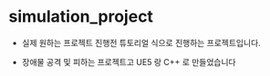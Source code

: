 # simulation_project

 - 실제 원하는 프로젝트 진행전 튜토리얼 식으로 진행하는 프로젝트입니다.

 - 장애물 공격 및 피하는 프로젝트고 UE5 랑 C++ 로 만들었습니다
